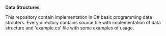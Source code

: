 **Data Structures**

This repository contain implementation in C# basic programming data strcuters.
Every directory contains source file with implementation of data structure and 
'example.cs' file with some examples of usage.